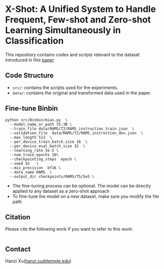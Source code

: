 # X-Shot: A Unified System to Handle Frequent, Few-shot and Zero-shot Learning Simultaneously in Classification

This repository contains codes and scripts relevant to the dataset introduced in this [paper](#link)


<!-- ## Requirements -->

## Code Structure
 - `src/`: contains the scripts used for the experiments.
 - `data/`: contains the original and transformed data used in the paper. 

## Fine-tune Binbin 
```
python src/Binbin/mian.py  \
  --model_name_or_path t5-3B \
  --train_file data/RAMS/T2/RAMS_instruction_train.json  \
  --validation_file  data/RAMS/T2/RAMS_instruction_dev.json  \
  --max_length 512  \
  --per_device_train_batch_size 16  \
  --per_device_eval_batch_size 32  \
  --learning_rate 5e-5 \ 
  --num_train_epochs 10\
  --checkpointing_steps  epoch \
  --seed 42   \
  --mix_precision  bf16 \
  --data_name RAMS  \
  --output_dir checkpoints/RAMS/T5/5e5 \
```
 - The fine-tuning process can be optional. The model can be directly applied to any dataset as a zero-shot approach
 - To fine-tune the model on a new dataset, make sure you modify the file path
<!-- ## Dataset -->


<!-- ## Model -->

## Citation 
Please cite the following work if you want to refer to this work: 
```

```

## Contact
Hanzi Xu(hanzi.xu@temple.edu)
